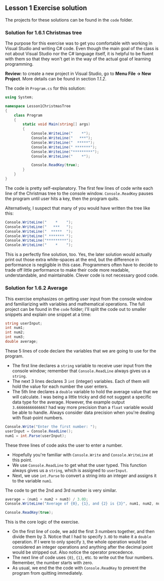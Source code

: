 ## Lesson 1 Exercise solution

The projects for these solutions can be found in the `code` folder.

### Solution for 1.6.1 Christmas tree

The purpose for this exercise was to get you comfortable with working in Visual Studio and writing C# code. Even though the main goal of the class is not about Visual Studio nor the C# language itself, it is helpful to be fluent with them so that they won't get in the way of the actual goal of learning programming.

**Review:** to create a new project in Visual Studio, go to **Menu File → New Project**. More details can be found in section *1.1.2*.

The code in `Program.cs` for this solution:

```c#
using System;

namespace Lesson1ChristmasTree
{
    class Program
    {
        static void Main(string[] args)
        {
            Console.WriteLine("    *");
            Console.WriteLine("   ***");
            Console.WriteLine("  *****");
            Console.WriteLine(" *******");
            Console.WriteLine("*********");
            Console.WriteLine("    *");

            Console.ReadKey(true);
        }
    }
}
```

The code is pretty self-explanatory. The first few lines of code write each line of the Christmas tree to the console window. `Console.ReadKey` pauses the program until user hits a key, then the program quits.

Alternatively, I suspect that many of you would have written the tree like this:

```c#
Console.WriteLine("    *    ");
Console.WriteLine("   ***   ");
Console.WriteLine("  *****  ");
Console.WriteLine(" ******* ");
Console.WriteLine("*********");
Console.WriteLine("    *    ");
```

This is a perfectly fine solution, too. Yes, the later solution would actually print out those extra white-spaces at the end, but the difference in performance is negligible in this case. Programmers often have to decide to trade off little performance to make their code more readable, understandable, and maintainable. Clever code is not necessary good code.

### Solution for 1.6.2 Average

This exercise emphasizes on getting user input from the console window and familiarizing with variables and mathematical operations. The full project can be found in the `code` folder; I'll split the code out to smaller snippets and explain one snippet at a time:

```c#
string userInput;
int num1;
int num2;
int num3;
double average;
```
These 5 lines of code declare the variables that we are going to use for the program. 
* The first line declares a `string` variable to receive user input from the console window; remember that `Console.ReadLine` always gives us a `string`.
* The next 3 lines declares 3 `int` (integer) variables. Each of them will hold the value for each number the user enters.
* The 5th line declares a `double` variable to hold the average value that we will calculate. I was being a little tricky and did not suggest a specific data type for the average. However, the example output `3.66666666666667` had way more precision than a `float` variable would be able to handle. Always consider data precision when you're dealing with float-point numbers.

```c#
Console.Write("Enter the first number: ");
userInput = Console.ReadLine();
num1 = int.Parse(userInput);
```
These three lines of code asks the user to enter a number.
* Hopefully you're familiar with `Console.Write` and `Console.WriteLine` at this point.
* We use `Console.ReadLine` to get what the user typed. This function always gives us a `string`, which is assigned to `userInput`.
* Next, we use `int.Parse` to convert a string into an integer and assigns it to the variable `num1`.

The code to get the 2nd and 3rd number is very similar.

```c#
average = (num1 + num2 + num3) / 3.0D;
Console.WriteLine("Average of {0}, {1}, and {2} is {3}", num1, num2, num3, average);

Console.ReadKey(true);
```
This is the core logic of the exercise.
* On the first line of code, we add the first 3 numbers together, and then divide them by 3. Notice that I had to specify `3.0D` to make it a `double` operation. If I were to only specify `3`, the whole operation would be considered an integer operations and anything after the decimal point would be stripped out. Also notice the operator precedence.
* The next line of code uses `{0}`, `{1}`, etc. to write out the four numbers. Remember, the number starts with zero.
* As usual, we end the the code with `Console.ReadKey` to prevent the program from quitting immediately. 
